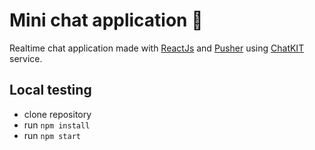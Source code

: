 # Mini chat application 💬
Realtime chat application made with [ReactJs](https://reactjs.org/) and [Pusher](https://pusher.com/) using [ChatKIT](https://pusher.com/chatkit) service.

## Local testing
- clone repository
- run `npm install`
- run `npm start`
